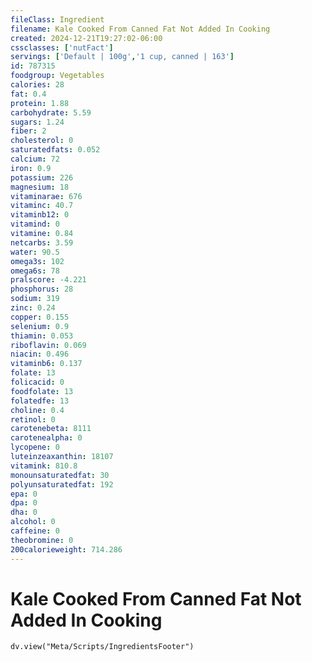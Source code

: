 ```yaml
---
fileClass: Ingredient
filename: Kale Cooked From Canned Fat Not Added In Cooking
created: 2024-12-21T19:27:02-06:00
cssclasses: ['nutFact']
servings: ['Default | 100g','1 cup, canned | 163']
id: 787315
foodgroup: Vegetables
calories: 28
fat: 0.4
protein: 1.88
carbohydrate: 5.59
sugars: 1.24
fiber: 2
cholesterol: 0
saturatedfats: 0.052
calcium: 72
iron: 0.9
potassium: 226
magnesium: 18
vitaminarae: 676
vitaminc: 40.7
vitaminb12: 0
vitamind: 0
vitamine: 0.84
netcarbs: 3.59
water: 90.5
omega3s: 102
omega6s: 78
pralscore: -4.221
phosphorus: 28
sodium: 319
zinc: 0.24
copper: 0.155
selenium: 0.9
thiamin: 0.053
riboflavin: 0.069
niacin: 0.496
vitaminb6: 0.137
folate: 13
folicacid: 0
foodfolate: 13
folatedfe: 13
choline: 0.4
retinol: 0
carotenebeta: 8111
carotenealpha: 0
lycopene: 0
luteinzeaxanthin: 18107
vitamink: 810.8
monounsaturatedfat: 30
polyunsaturatedfat: 192
epa: 0
dpa: 0
dha: 0
alcohol: 0
caffeine: 0
theobromine: 0
200calorieweight: 714.286
---
```


# Kale Cooked From Canned Fat Not Added In Cooking

```dataviewjs
dv.view("Meta/Scripts/IngredientsFooter")
```